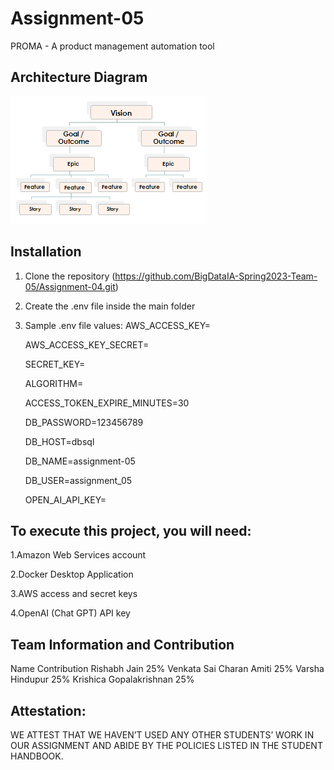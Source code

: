 # Assignment-05
PROMA - A product management automation tool

## Architecture Diagram
<img src="https://github.com/BigDataIA-Spring2023-Team-05/Assignment-05/blob/main/RBS.png" />
 
## Installation
1. Clone the repository (https://github.com/BigDataIA-Spring2023-Team-05/Assignment-04.git)
2. Create the .env file inside the main folder 
3. Sample .env file values:
    AWS_ACCESS_KEY=
    
    AWS_ACCESS_KEY_SECRET=
    
    SECRET_KEY=
    
    ALGORITHM=
    
    ACCESS_TOKEN_EXPIRE_MINUTES=30
    
    DB_PASSWORD=123456789
    
    DB_HOST=dbsql
    
    DB_NAME=assignment-05
    
    DB_USER=assignment_05
    
    OPEN_AI_API_KEY=

## To execute this project, you will need:

1.Amazon Web Services account

2.Docker Desktop Application

3.AWS access and secret keys

4.OpenAI (Chat GPT) API key


## Team Information and Contribution
Name	Contribution
Rishabh Jain	25%
Venkata Sai Charan Amiti	25%
Varsha Hindupur	25%
Krishica Gopalakrishnan	25%

## Attestation:
WE ATTEST THAT WE HAVEN’T USED ANY OTHER STUDENTS’ WORK IN OUR ASSIGNMENT AND ABIDE BY THE POLICIES LISTED IN THE STUDENT HANDBOOK.
